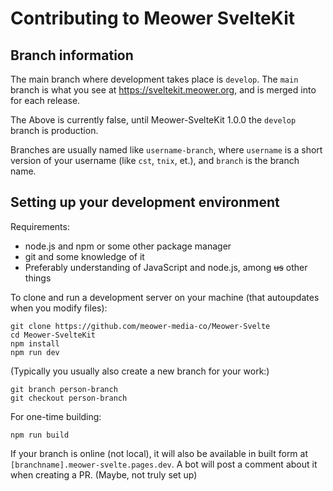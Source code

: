 # Contributing to Meower SvelteKit


## Branch information

The main branch where development takes place is `develop`. The `main` branch is what you see at https://sveltekit.meower.org, and is merged into for each release.

The Above is currently false, until Meower-SvelteKit 1.0.0 the `develop` branch is production.

Branches are usually named like `username-branch`, where `username` is a short version of your username (like `cst`, `tnix`, et.), and `branch` is the branch name.

## Setting up your development environment

Requirements:

- node.js and npm or some other package manager
- git and some knowledge of it
- Preferably understanding of JavaScript and node.js, among ~~us~~ other things

To clone and run a development server on your machine (that autoupdates when you modify files):

```
git clone https://github.com/meower-media-co/Meower-Svelte
cd Meower-SvelteKit
npm install
npm run dev
```

(Typically you usually also create a new branch for your work:)

```
git branch person-branch
git checkout person-branch
```

For one-time building:

```
npm run build
```

If your branch is online (not local), it will also be available in built form at `[branchname].meower-svelte.pages.dev`. A bot will post a comment about it when creating a PR. (Maybe, not truly set up)
